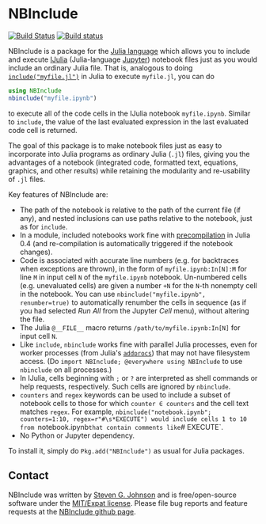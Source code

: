 # NBInclude

[![Build Status](https://travis-ci.org/stevengj/NBInclude.jl.svg?branch=master)](https://travis-ci.org/stevengj/NBInclude.jl)
[![Build status](https://ci.appveyor.com/api/projects/status/8kixdblpw5oi8nd3?svg=true)](https://ci.appveyor.com/project/StevenGJohnson/nbinclude-jl)

NBInclude is a package for the [Julia language](http://julialang.org/) which allows you to include and execute [IJulia](https://github.com/JuliaLang/IJulia.jl) (Julia-language [Jupyter](https://jupyter.org/)) notebook files just as you would include an ordinary Julia file.  That is, analogous to doing [`include("myfile.jl")`](http://docs.julialang.org/en/latest/stdlib/base/#Base.include) in Julia to execute `myfile.jl`, you can do
```jl
using NBInclude
nbinclude("myfile.ipynb")
```
to execute all of the code cells in the IJulia notebook `myfile.ipynb`. Similar to `include`, the value of the last evaluated expression in the last evaluated code cell is returned.

The goal of this package is to make notebook files just as easy to incorporate into Julia programs as ordinary Julia (`.jl`) files, giving you the advantages of a notebook (integrated code, formatted text, equations, graphics, and other results) while retaining the modularity and re-usability of `.jl` files.

Key features of NBInclude are:

* The path of the notebook is relative to the path of the current file (if any),
and nested inclusions can use paths relative to the notebook, just as for `include`.
* In a module, included notebooks work fine with [precompilation](http://docs.julialang.org/en/latest/manual/modules/#module-initialization-and-precompilation) in Julia 0.4 (and re-compilation is automatically triggered if the notebook changes).
* Code is associated with accurate line numbers (e.g. for backtraces when exceptions are thrown), in the form of `myfile.ipynb:In[N]:M` for line `M` in input cell `N` of the `myfile.ipynb` notebook.  Un-numbered cells (e.g. unevaluated cells) are given a number
`+N` for the `N`-th nonempty cell in the notebook.  You can use `nbinclude("myfile.ipynb", renumber=true)` to automatically renumber the cells in sequence (as if you had selected *Run All* from the Jupyter *Cell* menu), without altering the file.
* The Julia `@__FILE__` macro returns `/path/to/myfile.ipynb:In[N]` for input cell `N`.
* Like `include`, `nbinclude` works fine with parallel Julia processes, even for
worker processes (from Julia's [`addprocs`](http://docs.julialang.org/en/latest/stdlib/parallel/#Base.addprocs)) that may not have filesystem access.
(Do `import NBInclude; @everywhere using NBInclude` to use `nbinclude` on
all processes.)
* In IJulia, cells beginning with `;` or `?` are interpreted as shell commands or help requests, respectively.  Such cells are ignored by `nbinclude`.
* `counters` and `regex` keywords can be used to include a subset of notebook cells to those for which `counter ∈ counters` and the cell text matches `regex`. For example, `nbinclude("notebook.ipynb"; counters=1:10, regex=r"#\s*EXECUTE")
would include cells 1 to 10 from `notebook.ipynb` that contain comments like `# EXECUTE`.
* No Python or Jupyter dependency.

To install it, simply do `Pkg.add("NBInclude")` as usual for Julia packages.

## Contact

NBInclude was written by [Steven G. Johnson](http://math.mit.edu/~stevenj/) and is free/open-source software under the [MIT/Expat license](LICENSE.md).  Please file bug reports and feature requests at the [NBInclude github page](https://github.com/stevengj/NBInclude.jl).
